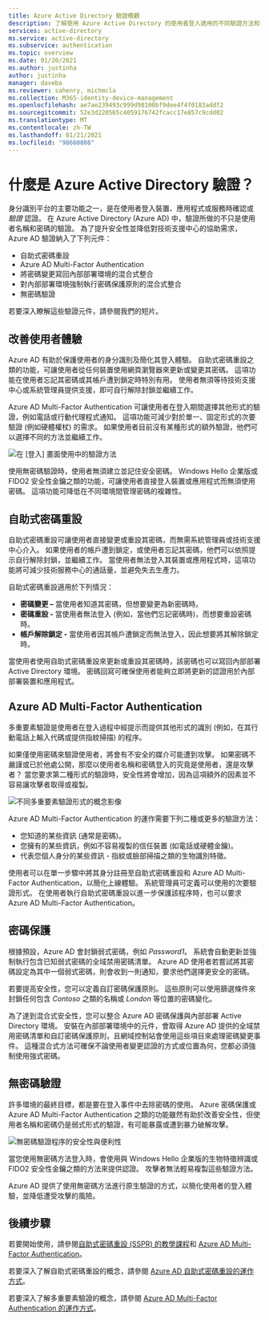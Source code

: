 ```yaml
---
title: Azure Active Directory 驗證概觀
description: 了解使用 Azure Active Directory 的使用者登入適用的不同驗證方法和安全性功能。
services: active-directory
ms.service: active-directory
ms.subservice: authentication
ms.topic: overview
ms.date: 01/20/2021
ms.author: justinha
author: justinha
manager: daveba
ms.reviewer: sahenry, michmcla
ms.collection: M365-identity-device-management
ms.openlocfilehash: ae7ae239493c999d98100bf9dee4f4f0183addf2
ms.sourcegitcommit: 52e3d220565c4059176742fcacc17e857c9cdd02
ms.translationtype: MT
ms.contentlocale: zh-TW
ms.lasthandoff: 01/21/2021
ms.locfileid: "98660808"
---
```

# <a name="what-is-azure-active-directory-authentication"></a>什麼是 Azure Active Directory 驗證？

身分識別平台的主要功能之一，是在使用者登入裝置、應用程式或服務時確認或 *驗證* 認證。 在 Azure Active Directory (Azure AD) 中，驗證所做的不只是使用者名稱和密碼的驗證。 為了提升安全性並降低對技術支援中心的協助需求，Azure AD 驗證納入了下列元件：

* 自助式密碼重設
* Azure AD Multi-Factor Authentication
* 將密碼變更寫回內部部署環境的混合式整合
* 對內部部署環境強制執行密碼保護原則的混合式整合
* 無密碼驗證

若要深入瞭解這些驗證元件，請參閱我們的短片。

## <a name="improve-the-end-user-experience"></a>改善使用者體驗

Azure AD 有助於保護使用者的身分識別及簡化其登入體驗。 自助式密碼重設之類的功能，可讓使用者從任何裝置使用網頁瀏覽器來更新或變更其密碼。 這項功能在使用者忘記其密碼或其帳戶遭到鎖定時特別有用。 使用者無須等待技術支援中心或系統管理員提供支援，即可自行解除封鎖並繼續工作。

Azure AD Multi-Factor Authentication 可讓使用者在登入期間選擇其他形式的驗證，例如電話或行動代理程式通知。 這項功能可減少對於單一、固定形式的次要驗證 (例如硬體權杖) 的需求。 如果使用者目前沒有某種形式的額外驗證，他們可以選擇不同的方法並繼續工作。

![在 [登入] 畫面使用中的驗證方法](media/concept-authentication-methods/overview-login.png)

使用無密碼驗證時，使用者無須建立並記住安全密碼。 Windows Hello 企業版或 FIDO2 安全性金鑰之類的功能，可讓使用者直接登入裝置或應用程式而無須使用密碼。 這項功能可降低在不同環境間管理密碼的複雜性。

## <a name="self-service-password-reset"></a>自助式密碼重設

自助式密碼重設可讓使用者直接變更或重設其密碼，而無需系統管理員或技術支援中心介入。 如果使用者的帳戶遭到鎖定，或使用者忘記其密碼，他們可以依照提示自行解除封鎖，並繼續工作。 當使用者無法登入其裝置或應用程式時，這項功能將可減少技術服務中心的通話量，並避免失去生產力。

自助式密碼重設適用於下列情況：

* **密碼變更 –** 當使用者知道其密碼，但想要變更為新密碼時。
* **密碼重設 -** 當使用者無法登入 (例如，當他們忘記密碼時)，而想要重設密碼時。
* **帳戶解除鎖定 -** 當使用者因其帳戶遭鎖定而無法登入，因此想要將其解除鎖定時。

當使用者使用自助式密碼重設來更新或重設其密碼時，該密碼也可以寫回內部部署 Active Directory 環境。 密碼回寫可確保使用者能夠立即將更新的認證用於內部部署裝置和應用程式。

## <a name="azure-ad-multi-factor-authentication"></a>Azure AD Multi-Factor Authentication

多重要素驗證是使用者在登入過程中經提示而提供其他形式的識別 (例如，在其行動電話上輸入代碼或提供指紋掃描) 的程序。

如果僅使用密碼來驗證使用者，將會有不安全的媒介可能遭到攻擊。 如果密碼不嚴謹或已於他處公開，那麼以使用者名稱和密碼登入的究竟是使用者，還是攻擊者？ 當您要求第二種形式的驗證時，安全性將會增加，因為這項額外的因素並不容易讓攻擊者取得或複製。

![不同多重要素驗證形式的概念影像](./media/concept-mfa-howitworks/methods.png)

Azure AD Multi-Factor Authentication 的運作需要下列二種或更多的驗證方法：

* 您知道的某些資訊 (通常是密碼)。
* 您擁有的某些資訊，例如不容易複製的信任裝置 (如電話或硬體金鑰)。
* 代表您個人身分的某些資訊 - 指紋或臉部掃描之類的生物識別特徵。

使用者可以在單一步驟中將其身分註冊至自助式密碼重設和 Azure AD Multi-Factor Authentication，以簡化上線體驗。 系統管理員可定義可以使用的次要驗證形式。 在使用者執行自助式密碼重設以進一步保護該程序時，也可以要求 Azure AD Multi-Factor Authentication。

## <a name="password-protection"></a>密碼保護

根據預設，Azure AD 會封鎖弱式密碼，例如 *Password1*。 系統會自動更新並強制執行包含已知弱式密碼的全域禁用密碼清單。 Azure AD 使用者若嘗試將其密碼設定為其中一個弱式密碼，則會收到一則通知，要求他們選擇更安全的密碼。

若要提高安全性，您可以定義自訂密碼保護原則。 這些原則可以使用篩選條件來封鎖任何包含 *Contoso* 之類的名稱或 *London* 等位置的密碼變化。

為了達到混合式安全性，您可以整合 Azure AD 密碼保護與內部部署 Active Directory 環境。 安裝在內部部署環境中的元件，會取得 Azure AD 提供的全域禁用密碼清單和自訂密碼保護原則，且網域控制站會使用這些項目來處理密碼變更事件。 這種混合式方法可確保不論使用者變更認證的方式或位置為何，您都必須強制使用強式密碼。

## <a name="passwordless-authentication"></a>無密碼驗證

許多環境的最終目標，都是要在登入事件中去除密碼的使用。 Azure 密碼保護或 Azure AD Multi-Factor Authentication 之類的功能雖然有助於改善安全性，但使用者名稱和密碼仍是弱式形式的驗證，有可能暴露或遭到暴力破解攻擊。

![無密碼驗證程序的安全性與便利性](./media/concept-authentication-passwordless/passwordless-convenience-security.png)

當您使用無密碼方法登入時，會使用與 Windows Hello 企業版的生物特徵辨識或 FIDO2 安全性金鑰之類的方法來提供認證。 攻擊者無法輕易複製這些驗證方法。

Azure AD 提供了使用無密碼方法進行原生驗證的方式，以簡化使用者的登入體驗，並降低遭受攻擊的風險。

## <a name="next-steps"></a>後續步驟

若要開始使用，請參閱[自助式密碼重設 (SSPR) 的教學課程][tutorial-sspr]和 [Azure AD Multi-Factor Authentication][tutorial-azure-mfa]。

若要深入了解自助式密碼重設的概念，請參閱 [Azure AD 自助式密碼重設的運作方式][concept-sspr]。

若要深入了解多重要素驗證的概念，請參閱 [Azure AD Multi-Factor Authentication 的運作方式][concept-mfa]。

<!-- INTERNAL LINKS -->
[tutorial-sspr]: tutorial-enable-sspr.md
[tutorial-azure-mfa]: tutorial-enable-azure-mfa.md
[concept-sspr]: concept-sspr-howitworks.md
[concept-mfa]: concept-mfa-howitworks.md
